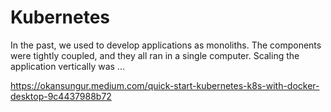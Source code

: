 # Kubernetes

In the past, we used to develop applications as monoliths. The components were tightly coupled, and they all ran in a single computer. Scaling the application vertically was 
...

https://okansungur.medium.com/quick-start-kubernetes-k8s-with-docker-desktop-9c4437988b72



